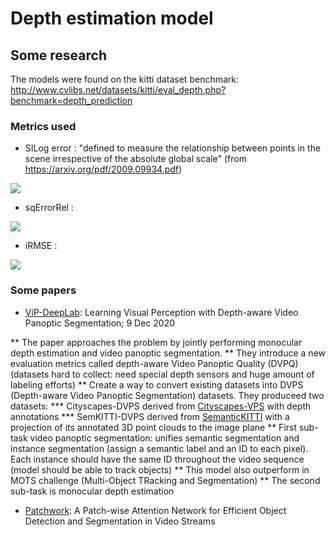 # Depth estimation model

## Some research

The models were found on the kitti dataset benchmark: http://www.cvlibs.net/datasets/kitti/eval_depth.php?benchmark=depth_prediction

### Metrics used 

* SILog error : "defined to measure the relationship between points in the scene irrespective of the absolute global scale" (from https://arxiv.org/pdf/2009.09934.pdf)

<img src="https://render.githubusercontent.com/render/math?math=SILog=\frac{1}{T}\sum_{i}^{}d_{i}^{2}-\frac{1}{T^{2}}(\sum_{i}^{}d_{i})^{2}\text{,%20with%20}d_{i}=log(y_{i})-log(y_{i}^{*})">

* sqErrorRel : 

<img src="https://render.githubusercontent.com/render/math?math=SRE=\sqrt{\frac{1}{T}\sum_{i}^{}}\frac{\left|\left|y_{i}-y_{i}^{*}\right|\right|^{2}}{y_{i}^{*}}">


* iRMSE :

<img src="https://render.githubusercontent.com/render/math?math=iRMSE=\sqrt{\frac{1}{\left|N\right|}\sum_{i\in%20N}^{}\left|\frac{1}{d_{i}}-\frac{1}{d_{i}^{*}}\right|}">

### Some papers

* [ViP-DeepLab](https://arxiv.org/pdf/2012.05258.pdf): Learning Visual Perception with Depth-aware Video Panoptic
Segmentation; 9 Dec 2020

** The paper approaches the problem by jointly performing monocular depth estimation and video panoptic segmentation.
** They introduce a new evaluation metrics called depth-aware Video Panoptic Quality (DVPQ) (datasets hard to collect: need special depth sensors and huge amount of labeling efforts)
** Create a way to convert existing datasets into DVPS (Depth-aware Video Panoptic Segmentation) datasets. They produceed two datasets: 
*** Cityscapes-DVPS derived from [Cityscapes-VPS](https://paperswithcode.com/dataset/cityscapes-vps) with depth annotations 
*** SemKITTI-DVPS derived from [SemanticKITTI](http://www.semantic-kitti.org/) with a projection of its annotated 3D point clouds to the image plane
** First sub-task video panoptic segmentation: unifies semantic segmentation and instance segmentation (assign a semantic label and an ID to each pixel). Each instance should have the same ID throughout the video sequence (model should be able to track objects)
** This model also outperform in MOTS challenge (Multi-Object TRacking and Segmentation)
** The second sub-task is monocular depth estimation

* [Patchwork](https://arxiv.org/pdf/1904.01784.pdf): A Patch-wise Attention Network for
Efficient Object Detection and Segmentation in Video Streams
